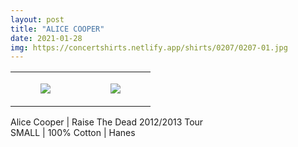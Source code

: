 ```yaml
---
layout: post
title: "ALICE COOPER"
date: 2021-01-28
img: https://concertshirts.netlify.app/shirts/0207/0207-01.jpg
---
```




<table style="width:100%;"><tr><td style="vertical-align:top;">
      <figure class="tmblr-full" data-orig-height="2048" data-orig-width="1365" data-orig-src="https://concertshirts.netlify.app/shirts/0207/0207-01.jpg"><img src="https://64.media.tumblr.com/42fd13ca2516a28f70461e7ccd48d9a5/6a509bd85b417cac-b0/s540x810/40ef17f5807f2ca11936b053c05f484b370cdb16.jpg" data-orig-height="2048" data-orig-width="1365" data-orig-src="https://concertshirts.netlify.app/shirts/0207/0207-01.jpg"/></figure></td>
    <td style="vertical-align:top;">
      <figure class="tmblr-full" data-orig-height="2048" data-orig-width="1365" data-orig-src="https://concertshirts.netlify.app/shirts/0207/0207-02.jpg"><img src="https://64.media.tumblr.com/211e044d223ce0eeb820c24a827917e6/6a509bd85b417cac-5b/s540x810/bb9ae555684984005c72f448ebe81f061c617740.jpg" data-orig-height="2048" data-orig-width="1365" data-orig-src="https://concertshirts.netlify.app/shirts/0207/0207-02.jpg"/></figure></td>
  </tr></table><p>
  Alice Cooper | Raise The Dead 2012/2013 Tour<br/>SMALL | 100% Cotton | Hanes
</p>
